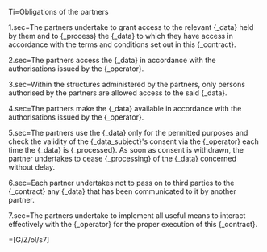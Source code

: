 Ti=Obligations of the partners

1.sec=The partners undertake to grant access to the relevant {_data} held by them and to {_process} the {_data} to which they have access in accordance with the terms and conditions set out in this {_contract}.

2.sec=The partners access the {_data} in accordance with the authorisations issued by the {_operator}.

3.sec=Within the structures administered by the partners, only persons authorised by the partners are allowed access to the said {_data}.

4.sec=The partners make the {_data} available in accordance with the authorisations issued by the {_operator}.

5.sec=The partners use the {_data} only for the permitted purposes and check the validity of the {_data_subject}'s consent via the {_operator} each time the {_data} is {_processed}. As soon as consent is withdrawn, the partner undertakes to cease {_processing} of the {_data} concerned without delay.

6.sec=Each partner undertakes not to pass on to third parties to the {_contract} any {_data} that has been communicated to it by another partner. 

7.sec=The partners undertake to implement all useful means to interact effectively with the {_operator} for the proper execution of this {_contract}.

=[G/Z/ol/s7]